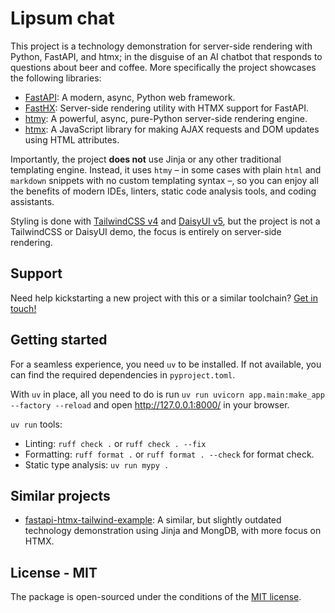 # Lipsum chat

This project is a technology demonstration for server-side rendering with Python, FastAPI, and htmx; in the disguise of an AI chatbot that responds to questions about beer and coffee. More specifically the project showcases the following libraries:

- [FastAPI](https://fastapi.tiangolo.com/): A modern, async, Python web framework.
- [FastHX](https://volfpeter.github.io/fasthx/): Server-side rendering utility with HTMX support for FastAPI.
- [htmy](https://volfpeter.github.io/htmy/): A powerful, async, pure-Python server-side rendering engine.
- [htmx](https://htmx.org/): A JavaScript library for making AJAX requests and DOM updates using HTML attributes.

Importantly, the project **does not** use Jinja or any other traditional templating engine. Instead, it uses `htmy` – in some cases with plain `html` and `markdown` snippets with no custom templating syntax –, so you can enjoy all the benefits of modern IDEs, linters, static code analysis tools, and coding assistants.

Styling is done with [TailwindCSS v4](https://tailwindcss.com/) and [DaisyUI v5](https://daisyui.com/), but the project is not a TailwindCSS or DaisyUI demo, the focus is entirely on server-side rendering.

## Support

Need help kickstarting a new project with this or a similar toolchain? [Get in touch!](https://www.volfp.com/contact)

## Getting started

For a seamless experience, you need `uv` to be installed. If not available, you can find the required dependencies in `pyproject.toml`.

With `uv` in place, all you need to do is run `uv run uvicorn app.main:make_app --factory --reload` and open http://127.0.0.1:8000/ in your browser.

`uv run` tools:

- Linting: `ruff check .` or `ruff check . --fix`
- Formatting: `ruff format .` or `ruff format . --check` for format check.
- Static type analysis: `uv run mypy .`

## Similar projects

- [fastapi-htmx-tailwind-example](https://github.com/volfpeter/fastapi-htmx-tailwind-example): A similar, but slightly outdated technology demonstration using Jinja and MongDB, with more focus on HTMX.

## License - MIT

The package is open-sourced under the conditions of the [MIT license](https://choosealicense.com/licenses/mit/).
